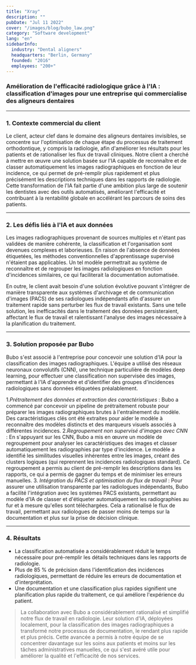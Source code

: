 ```yaml
---
title: "Xray"
description: ""
pubDate: "Jul 11 2022"
cover: "/images/blog/bubo_law.png"
category: "Software development"
lang: "en"
sidebarInfo:
  industry: "Dental aligners"
  headquarters: "Berlin, Germany"
  founded: "2016"
  employees: "200+"
---
```

### **Amélioration de l'efficacité radiologique grâce à l'IA : classification d'images pour une entreprise qui commercialise des aligneurs dentaires**
---

### **1. Contexte commercial du client**

Le client, acteur clef dans le domaine des aligneurs dentaires invisibles, se concentre sur l'optimisation de chaque étape du processus de traitement orthodontique, y compris la radiologie, afin d'améliorer les résultats pour les patients et de rationaliser les flux de travail cliniques. 
Notre client a cherché à mettre en œuvre une solution basée sur l'IA capable de reconnaître et de classer automatiquement les images radiographiques en fonction de leur incidence, ce qui permet de pré-remplir plus rapidement et plus précisément les descriptions techniques dans les rapports de radiologie. Cette transformation de l'IA fait partie d'une ambition plus large de soutenir les dentistes avec des outils automatisés, améliorant l'efficacité et contribuant à la rentabilité globale en accélérant les parcours de soins des patients.

---
### **2. Les défis liés à l'IA et aux données**

Les images radiographiques provenant de sources multiples et n'étant pas validées de manière cohérente, la classification et l'organisation sont devenues complexes et laborieuses. En raison de l'absence de données étiquetées, les méthodes conventionnelles d'apprentissage supervisé n'étaient pas applicables. Un tel modèle permettrait au système de reconnaître et de regrouper les images radiologiques en fonction d'incidences similaires, ce qui faciliterait la documentation automatisée.

En outre, le client avait besoin d'une solution évolutive pouvant s'intégrer de manière transparente aux systèmes d'archivage et de communication d'images (PACS) de ses radiologues indépendants afin d'assurer un traitement rapide sans perturber les flux de travail existants. Sans une telle solution, les inefficacités dans le traitement des données persisteraient, affectant le flux de travail et ralentissant l'analyse des images nécessaire à la planification du traitement.

---

### **3. Solution proposée par Bubo**

Bubo s'est associé à l'entreprise pour concevoir une solution d'IA pour la classification des images radiographiques.
L'équipe a utilisé des réseaux neuronaux convolutifs (CNN), une technique particulière de modèles deep learning, pour effectuer une classification non supervisée des images, permettant à l'IA d'apprendre et d'identifier des groupes d'incidences radiologiques sans données étiquetées préalablement.

1.*Prétraitement des données et extraction des caractéristiques* : Bubo a commencé par concevoir un pipeline de prétraitement robuste pour préparer les images radiographiques brutes à l'entraînement du modèle. Des caractéristiques clés ont été extraites pour aider le modèle à reconnaître des modèles distincts et des marqueurs visuels associés à différentes incidences.
2.*Regroupement non supervisé d'images avec CNN* : En s'appuyant sur les CNN, Bubo a mis en œuvre un modèle de regroupement pour analyser les caractéristiques des images et classer automatiquement les radiographies par type d'incidence. Le modèle a identifié les similitudes visuelles inhérentes entre les images, créant des clusters logiques (qui reprennent les incidences radiologiques standard). Ce regroupement a permis au client de pré-remplir les descriptions dans les rapports, ce qui a permis de gagner du temps et de minimiser les erreurs manuelles.
3. *Intégration du PACS et optimisation du flux de travail* : Pour assurer une utilisation transparente par les radiologues indépendants, Bubo a facilité l'intégration avec les systèmes PACS existants, permettant au modèle d'IA de classer et d'étiqueter automatiquement les radiographies au fur et à mesure qu'elles sont téléchargées. Cela a rationalisé le flux de travail, permettant aux radiologues de passer moins de temps sur la documentation et plus sur la prise de décision clinique.

---

### **4. Résultats**

- La classification automatisée a considérablement réduit le temps nécessaire pour pré-remplir les détails techniques dans les rapports de radiologie.
- Plus de 85 % de précision dans l'identification des incidences radiologiques, permettant de réduire les erreurs de documentation et d'interprétation.
- Une documentation et une classification plus rapides signifient une planification plus rapide du traitement, ce qui améliore l'expérience du patient.

> La collaboration avec Bubo a considérablement rationalisé et simplifié notre flux de travail en radiologie. Leur solution d'IA, déployées localement, pour la classification des images radiographiques a transformé notre processus de documentation, le rendant plus rapide et plus précis. Cette avancée a permis à notre équipe de se concentrer davantage sur les soins aux patients et moins sur les tâches administratives manuelles, ce qui s'est avéré utile pour améliorer la qualité et l'efficacité de nos services.
> 
